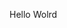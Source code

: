 Hello Wolrd












































































































































































































































































































































































































































































































































































































































































































































































































































































































































































































































































































































































































































































































































































































































































































































































































































































































































































































































